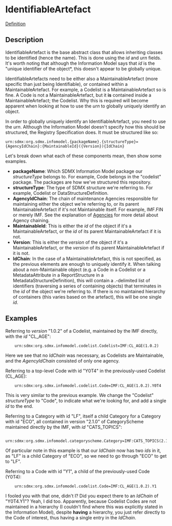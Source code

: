 # IdentifiableArtefact
[Definition](../../information_model/Base/IdentifiableArtefact.md)

## Description

IdentifiableArtefact is the base abstract class that allows inheriting classes to be identified (hence the name). This is done using the *id* and *urn* fields. It's worth noting that although the Information Model says that *id* is the "unique identifier of the object*, this doesn't appear to be globally unique.

IdentifiableArtefacts need to be either also a MaintainableArtefact (more specific than just being Identifiable), or contained within a MaintainableArtefact. For example, a Codelist is a MaintainableArtefact so is fine. A Code is not a MaintainableArtefact, but it **is** contained inside a MaintainableArtefact; the Codelist. Why this is required will become apparent when looking at how to use the *urn* to globally uniquely identify an object.

In order to globally uniquely identify an IdentifiableArtefact, you need to use the *urn*. Although the Information Model doesn't specify how this should be structured, the Registry Specification does. It must be structured like so:
```
urn:sdmx:org.sdmx.infomodel.{packageName}.{structureType}={AgencyIdChain}:{MaintainableId}({Version}){IdChain}
```
Let's break down what each of these components mean, then show some examples.
- **packageName**: Which SDMX Information Model package our *structureType* belongs to. For example, Code belongs in the "codelist" package. The packages are how we've structured this repository.
- **structureType**: The type of SDMX structure we're referring to. For example, Codelist or DataStructureDefinition.
- **AgencyIdChain**: The chain of maintenance Agencies responsible for maintaining either the object we're referring to, or its parent MaintainableArtefact if it's not Maintainable itself. For example, IMF.FIN or merely IMF. See the explanation of [Agencies](AgencySchemeAndAgencies.md) for more detail about Agency chaining.
- **MaintainableId**: This is either the *id* of the object if it's a MaintainableArtefact, or the *id* of its parent MaintainableArtefact if it is not.
- **Version**: This is either the *version* of the object if it's a MaintainableArtefact, or the *version* of its parent MaintainableArtefact if it is not.
- **IdChain**: In the case of a MaintainableArtefact, this is not specified, as the previous elements are enough to uniquely identify it. When talking about a non-Maintainable object (e.g. a Code in a Codelist or a MetadataAttribute in a ReportStructure in a MetadataStructureDefinition), this will contain a .-delimited list of identifiers (traversing a series of containing objects) that terminates in the *id* of the object we're referring to. If there is no maintained hierarchy of containers (this varies based on the artefact), this will be one single *id*.

## Examples

Referring to *version* "1.0.2" of a Codelist, maintained by the IMF directly, with the *id* "CL_AGE":
```
    urn:sdmx:org.sdmx.infomodel.codelist.Codelist=IMF:CL_AGE(1.0.2)
```
Here we see that no *IdChain* was necessary, as Codelists are Maintainable, and the *AgencyIdChain* consisted of only one agency.

Referring to a top-level Code with id "Y0T4" in the previously-used Codelist (CL_AGE):
```
    urn:sdmx:org.sdmx.infomodel.codelist.Code=IMF:CL_AGE(1.0.2).Y0T4
```
This is very similar to the previous example. We change the "Codelist" *structureType* to "Code", to indicate what we're looking for, and add a single *id* to the end.

Referring to a Category with id "LF", itself a child Category for a Category with id "ECO", all contained in version "2.1.0" of CategoryScheme maintained directly by the IMF, with *id* "CATS_TOPICS":
```
    urn:sdmx:org.sdmx.infomodel.categoryscheme.Category=IMF:CATS_TOPICS(2.1.0).ECO.LF
```
Of particular note in this example is that our *IdChain* now has two *ids* in it, as "LF" is a child Category of "ECO", so we need to go through "ECO" to get to "LF".


Referring to a Code with id "Y1", a child of the previously-used Code (Y0T4):
```
    urn:sdmx:org.sdmx.infomodel.codelist.Code=IMF:CL_AGE(1.0.2).Y1
```
I fooled you with that one, didn't I? Did you expect there to an *IdChain* of "Y0T4.Y1"? Yeah, I did too. Apparently, because Codelist Codes are not maintained in a hierarchy (I couldn't find where this was explicitly stated in the Information Model), despite **having** a hierarchy, you just refer directly to the Code of interest, thus having a single entry in the *IdChain*.